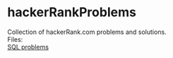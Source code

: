 # hackerRankProblems
Collection of hackerRank.com problems and solutions.  
Files:  
[SQL problems](https://github.com/j51t/hackerRankProblems/blob/main/SQL%20problems.md)
